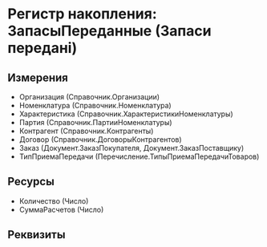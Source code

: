 ﻿# Регистр накопления: ЗапасыПереданные (Запаси передані)

## Измерения

- Организация (Справочник.Организации)
- Номенклатура (Справочник.Номенклатура)
- Характеристика (Справочник.ХарактеристикиНоменклатуры)
- Партия (Справочник.ПартииНоменклатуры)
- Контрагент (Справочник.Контрагенты)
- Договор (Справочник.ДоговорыКонтрагентов)
- Заказ (Документ.ЗаказПокупателя, Документ.ЗаказПоставщику)
- ТипПриемаПередачи (Перечисление.ТипыПриемаПередачиТоваров)

## Ресурсы

- Количество (Число)
- СуммаРасчетов (Число)

## Реквизиты


